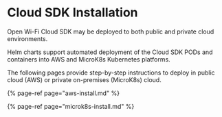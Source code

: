 # Cloud SDK Installation

Open Wi-Fi Cloud SDK may be deployed to both public and private cloud environments. 

Helm charts support automated deployment of the Cloud SDK PODs and containers into AWS and MicroK8s Kubernetes platforms. 

The following pages provide step-by-step instructions to deploy in public cloud \(AWS\) or private on-premises \(MicroK8s\) cloud. 

{% page-ref page="aws-install.md" %}

{% page-ref page="microk8s-install.md" %}





